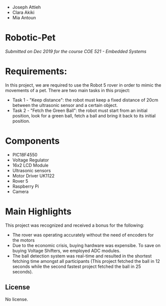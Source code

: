 - Joseph Attieh
- Clara Akiki
- Mia Antoun


# Robotic-Pet

_Submitted on Dec 2019 for the course COE 521 - Embedded Systems_

# Requirements:

In this project, we are required to use the Robot 5 rover in order to mimic the movements of a pet. There are two main tasks in this project:
- Task 1 - "Keep distance": the robot must keep a fixed distance of 20cm between the ultrasonic sensor and a certain object.
- Task 2 - "Fetch the Green Ball": the robot must start from an initial position, look for a green ball, fetch a ball and bring it back to its initial position.
 


# Components
- PIC18F4550	
- Voltage Regulator	
- 16x2 LCD Module	
- Ultrasonic sensors
- Motor Driver UK1122	
- Rover 5	
- Raspberry Pi
- Camera 

# Main Highlights
This project was recognized and received a bonus for the following:
- The rover was operating accurately without the need of encoders for the motors
- Due to the economic crisis, buying hardware was expensibe. To save on buying Voltage Shifters, we employed ADC modules.
- The ball detection system was real-time and resulted in the shortest fetching time amongst all participants (This project fetched the ball in 12 seconds  while the second fastest project fetched the ball in 25 seconds). 

## License
No license.
